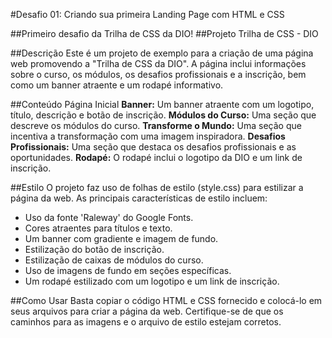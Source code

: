 #Desafio 01: Criando sua primeira Landing Page com HTML e CSS

##Primeiro desafio da Trilha de CSS da DIO!
##Projeto Trilha de CSS - DIO

##Descrição
Este é um projeto de exemplo para a criação de uma página web promovendo a "Trilha de CSS da DIO". A página inclui informações sobre o curso, os módulos, os desafios profissionais e a inscrição, bem como um banner atraente e um rodapé informativo.

##Conteúdo
Página Inicial
**Banner:** Um banner atraente com um logotipo, título, descrição e botão de inscrição.
**Módulos do Curso:** Uma seção que descreve os módulos do curso.
**Transforme o Mundo:** Uma seção que incentiva a transformação com uma imagem inspiradora.
**Desafios Profissionais:** Uma seção que destaca os desafios profissionais e as oportunidades.
**Rodapé:** O rodapé inclui o logotipo da DIO e um link de inscrição.

##Estilo
O projeto faz uso de folhas de estilo (style.css) para estilizar a página da web. As principais características de estilo incluem:
* Uso da fonte 'Raleway' do Google Fonts.
* Cores atraentes para títulos e texto.
* Um banner com gradiente e imagem de fundo.
* Estilização do botão de inscrição.
* Estilização de caixas de módulos do curso.
* Uso de imagens de fundo em seções específicas.
* Um rodapé estilizado com um logotipo e um link de inscrição.

##Como Usar
Basta copiar o código HTML e CSS fornecido e colocá-lo em seus arquivos para criar a página da web. Certifique-se de que os caminhos para as imagens e o arquivo de estilo estejam corretos.
